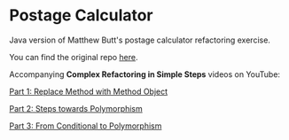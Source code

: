 # Postage Calculator #

Java version of Matthew Butt's postage calculator refactoring exercise.

You can find the original repo [here](https://github.com/bnathyuw/Complex-Refactoring-In-Simple-Steps).

Accompanying **Complex Refactoring in Simple Steps** videos on YouTube:

[Part 1: Replace Method with Method Object](https://www.youtube.com/watch?v=ntjg6rE6lss)

[Part 2: Steps towards Polymorphism](https://www.youtube.com/watch?v=8uJC9wkA204)

[Part 3: From Conditional to Polymorphism](https://www.youtube.com/watch?v=SuqrAtXnn1U)